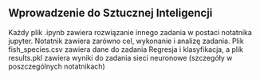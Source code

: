 ## Wprowadzenie do Sztucznej Inteligencji
Każdy plik .ipynb zawiera rozwiązanie innego zadania w postaci notatnika jupyter. Notatnik zawiera zarówno cel, wykonanie i analizę zadania. Plik fish_species.csv zawiera dane do zadania Regresja i klasyfikacja, a plik results.pkl zawiera wyniki do zadania sieci neuronowe (szczegóły w poszczególnych notatnikach)
